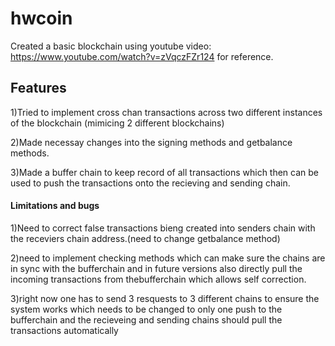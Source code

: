 # hwcoin


Created a basic blockchain using youtube video: https://www.youtube.com/watch?v=zVqczFZr124 for reference.

<h2>Features</h2>
<p>
1)Tried to implement cross chan transactions across two different instances of the blockchain (mimicing 2 different blockchains)
  
2)Made necessay changes into the signing methods and getbalance methods.

3)Made a buffer chain to keep record of all transactions which then can be used to push the transactions onto the recieving and sending chain. </p>

<h4>Limitations and bugs</h4>
<p>
1)Need to correct false transactions bieng created into senders chain with the receviers chain address.(need to change getbalance method)
  
2)need to implement checking methods which can make sure the chains are in sync with the bufferchain and in future versions also directly pull the incoming transactions from thebufferchain which allows self correction.
  
3)right now one has to send 3 resquests to 3 different chains to ensure the system works which needs to be changed to only one push to the bufferchain and the recieveing and sending chains should pull the transactions automatically</p>
